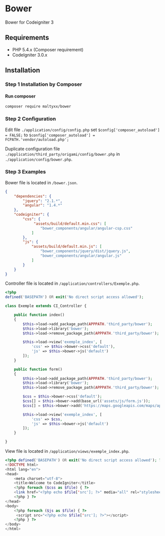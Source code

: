 # Bower
Bower for Codeigniter 3

## Requirements

- PHP 5.4.x (Composer requirement)
- CodeIgniter 3.0.x

## Installation
### Step 1 Installation by Composer
#### Run composer
```shell
composer require maltyxx/bower
```
### Step 2 Configuration
Edit file `./application/config/config.php` set `$config['composer_autoload'] = FALSE;` to `$config['composer_autoload'] = FCPATH.'vendor/autoload.php';`

Duplicate configuration file `./application/third_party/origami/config/bower.php` in `./application/config/bower.php`.

### Step 3 Examples
Bower file is located in `/bower.json`.
```json
{
    "dependencies": {
        "jquery": "2.1.*",
        "angular": "1.4.*"
    },
    "codeigniter": {
        "css": {
             "assets/build/default.min.css": [
                "bower_components/angular/angular-csp.css"
            ]
        },
        "js": {
            "assets/build/default.min.js": [
                "bower_components/jquery/dist/jquery.js",
                "bower_components/angular/angular.js"
            ]
        }
    }
}
```

Controller file is located in `/application/controllers/Exemple.php`.
```php
<?php
defined('BASEPATH') OR exit('No direct script access allowed');

class Exemple extends CI_Controller {

	public function index()
	{
		$this->load->add_package_path(APPPATH.'third_party/bower');
        $this->load->library('bower');
        $this->load->remove_package_path(APPPATH.'third_party/bower');

        $this->load->view('exemple_index', [
            'css' => $this->bower->css('default'),
            'js' => $this->bower->js('default')
        ]);
	}

    public function form()
	{
		$this->load->add_package_path(APPPATH.'third_party/bower');
        $this->load->library('bower');
        $this->load->remove_package_path(APPPATH.'third_party/bower');

        $css = $this->bower->css('default');
        $css[] = $this->bower->add(base_url('assets/js/form.js'));
        $css[] = $this->bower->add('https://maps.googleapis.com/maps/api/js');

        $this->load->view('exemple_index', [
            'css' => $css,
            'js' => $this->bower->js('default')
        ]);
	}

}
```

View file is located in `/application/views/exemple_index.php`.
```php
<?php defined('BASEPATH') OR exit('No direct script access allowed'); ?>
<!DOCTYPE html>
<html lang="en">
<head>
	<meta charset="utf-8">
	<title>Welcome to CodeIgniter</title>
    <?php foreach ($css as $file) { ?>
    <link href="<?php echo $file['src']; ?>" media="all" rel="stylesheet" />
    <?php } ?>
</head>
<body>
    <?php foreach ($js as $file) { ?>
     <script src="<?php echo $file['src']; ?>"></script>
    <?php } ?>
</body>
</html>
```